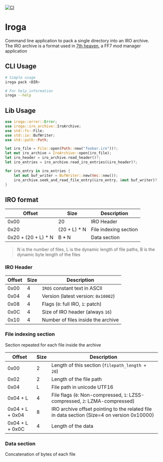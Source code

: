 [![CI](https://github.com/tangtang95/iroga/actions/workflows/ci.yaml/badge.svg?branch=main)](https://github.com/tangtang95/iroga/actions/workflows/ci.yaml)
# Iroga

Command line application to pack a single directory into an IRO archive.
The IRO archive is a format used in [7th heaven](https://github.com/tsunamods-codes/7th-Heaven), a FF7 mod manager application

## CLI Usage

```sh
# Simple usage
iroga pack <DIR>

# For help information
iroga --help
```

## Lib Usage

```rust
use iroga::error::Error;
use iroga::iro_archive::IroArchive;
use std::fs::File;
use std::io::BufWriter;
use std::path::Path;

let iro_file = File::open(Path::new("foobar.iro"))?;
let mut iro_archive = IroArchive::open(iro_file);
let iro_header = iro_archive.read_header()?;
let iro_entries = iro_archive.read_iro_entries(&iro_header)?;

for iro_entry in iro_entries {
    let mut buf_writer = BufWriter::new(Vec::new());
    iro_archive.seek_and_read_file_entry(&iro_entry, &mut buf_writer)?;
}
```

## IRO format

| Offset | Size | Description |
| ------------- | -------------- | -------------- |
| 0x00 | 20 | IRO Header |
| 0x20 | (20 + L) * N | File indexing section |
| 0x20 + (20 + L) * N | B * N | Data section |

> N is the number of files, L is the dynamic length of file paths, B is the dynamic byte length of the files

### IRO Header

| Offset | Size | Description |
| ------------- | -------------- | -------------- |
| 0x00 | 4 | `IROS` constant text in ASCII |
| 0x04 | 4 | Version (latest version: `0x10002`) |
| 0x08 | 4 | Flags (`0`: full IRO, `1`: patch) |
| 0x0C | 4 | Size of IRO header (always `16`) |
| 0x10 | 4 | Number of files inside the archive |

### File indexing section

Section repeated for each file inside the archive

| Offset | Size | Description |
| ------------- | -------------- | -------------- |
| 0x00 | 2 | Length of this section (`filepath_length + 20`) |
| 0x02 | 2 | Length of the file path |
| 0x04 | L | File path in unicode UTF16 |
| 0x04 + L  | 4 | File flags (`0`: Non-compressed, `1`: LZSS-compressed, `2`: LZMA-compressed) |
| 0x04 + L + 0x04 | 8 | IRO archive offset pointing to the related file in data section (Size=4 on version 0x10000) |
| 0x04 + L + 0x0C | 4 | Length of the data |

### Data section

Concatenation of bytes of each file
